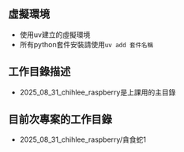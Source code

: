 ## 虛擬環境
- 使用uv建立的虛擬環境
- 所有python套件安裝請使用`uv add 套件名稱`

## 工作目錄描述
- 2025_08_31_chihlee_raspberry是上課用的主目錄

## 目前次專案的工作目錄
- 2025_08_31_chihlee_raspberry/貪食蛇1
